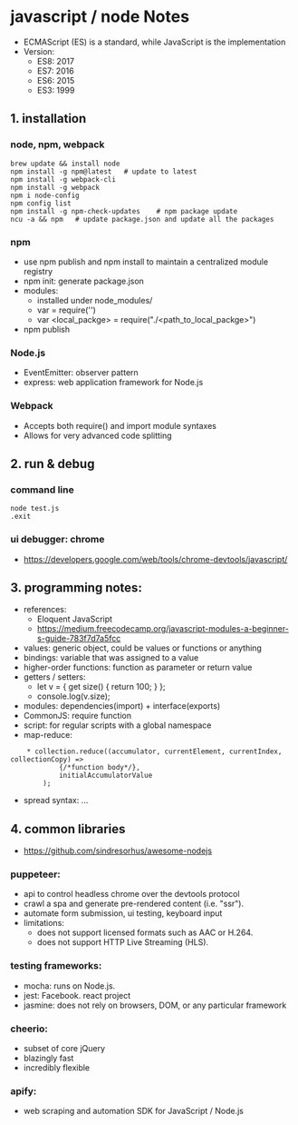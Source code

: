 # javascript / node Notes
* ECMAScript (ES) is a standard, while JavaScript is the implementation
* Version:
    * ES8: 2017
    * ES7: 2016
    * ES6: 2015
    * ES3: 1999

## 1. installation
### node, npm, webpack
```
brew update && install node
npm install -g npm@latest   # update to latest
npm install -g webpack-cli
npm install -g webpack
npm i node-config
npm config list
npm install -g npm-check-updates    # npm package update
ncu -a && npm   # update package.json and update all the packages
```
### npm
* use npm publish and npm install to maintain a centralized module registry
* npm init: generate package.json
* modules:
    * installed under node_modules/<package>
    * var <pkg> = require('<package>')
    * var <local_packge> = require("./<path_to_local_packge>")
* npm publish

### Node.js
* EventEmitter: observer pattern
* express: web application framework for Node.js

### Webpack
* Accepts both require() and import module syntaxes
* Allows for very advanced code splitting

## 2. run & debug
### command line
```
node test.js
.exit
```

### ui debugger: chrome
* https://developers.google.com/web/tools/chrome-devtools/javascript/

## 3. programming notes:
* references:
    * Eloquent JavaScript
    * https://medium.freecodecamp.org/javascript-modules-a-beginner-s-guide-783f7d7a5fcc
* values: generic object, could be values or functions or anything
* bindings: variable that was assigned to a value
* higher-order functions: function as parameter or return value
* getters / setters:
    * let v = { get size() { return 100; } };
    * console.log(v.size);
* modules: dependencies(import) + interface(exports)
* CommonJS: require function
* script: for regular scripts with a global namespace
* map-reduce:
```
    * collection.reduce((accumulator, currentElement, currentIndex, collectionCopy) =>
            {/*function body*/},
            initialAccumulatorValue
        );
```
* spread syntax: ...

## 4. common libraries
* https://github.com/sindresorhus/awesome-nodejs

### puppeteer:
* api to control headless chrome over the devtools protocol
* crawl a spa and generate pre-rendered content (i.e. "ssr").
* automate form submission, ui testing, keyboard input
* limitations:
    * does not support licensed formats such as AAC or H.264.
    * does not support HTTP Live Streaming (HLS).

### testing frameworks:
* mocha: runs on Node.js.
* jest: Facebook. react project
* jasmine: does not rely on browsers, DOM, or any particular framework

### cheerio:
* subset of core jQuery
* blazingly fast
* incredibly flexible

### apify:
* web scraping and automation SDK for JavaScript / Node.js
